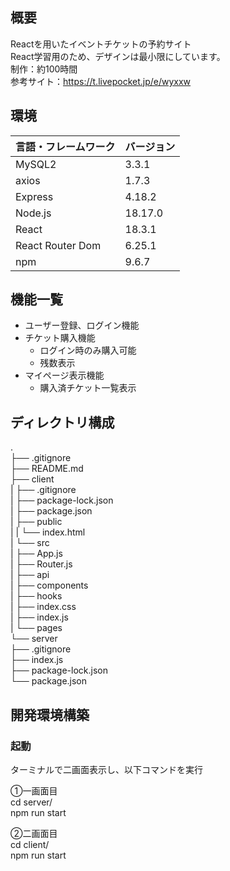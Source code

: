 ## 概要

 Reactを用いたイベントチケットの予約サイト<br >
 React学習用のため、デザインは最小限にしています。<br >
 制作：約100時間<br >
 参考サイト：https://t.livepocket.jp/e/wyxxw


## 環境

| 言語・フレームワーク  | バージョン |
| --------------------- | ---------- |
| MySQL2                 | 3.3.1        |
| axios                 | 1.7.3        |
| Express                 | 4.18.2        |
| Node.js               | 18.17.0    |
| React                 | 18.3.1     |
| React Router Dom                 | 6.25.1     |
| npm             |  9.6.7      |


## 機能一覧

- ユーザー登録、ログイン機能
- チケット購入機能
  - ログイン時のみ購入可能
  - 残数表示
- マイページ表示機能
  - 購入済チケット一覧表示


## ディレクトリ構成
.<br >
├── .gitignore<br >
├── README.md<br >
├── client<br >
|   ├── .gitignore<br >
|   ├── package-lock.json<br >
|   ├── package.json<br >
|   ├── public<br >
|   |   └── index.html<br >
|   └── src<br >
|       ├── App.js<br >
|       ├── Router.js<br >
|       ├── api<br >
|       ├── components<br >
|       ├── hooks<br >
|       ├── index.css<br >
|       ├── index.js<br >
|       └── pages<br >
└── server<br >
    ├── .gitignore<br >
    ├── index.js<br >
    ├── package-lock.json<br >
    └── package.json


## 開発環境構築

### 起動

ターミナルで二画面表示し、以下コマンドを実行

①一画面目<br >
cd server/<br >
npm run start

②二画面目<br >
cd client/<br >
npm run start
